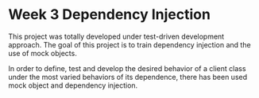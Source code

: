 # Week 3 Dependency Injection

This project was totally developed under test-driven development approach. The goal of this project is to train dependency injection and the use of mock objects.

In order to define, test and develop the desired behavior of a client class under the most varied behaviors of its dependence, there has been used mock object and dependency injection.
